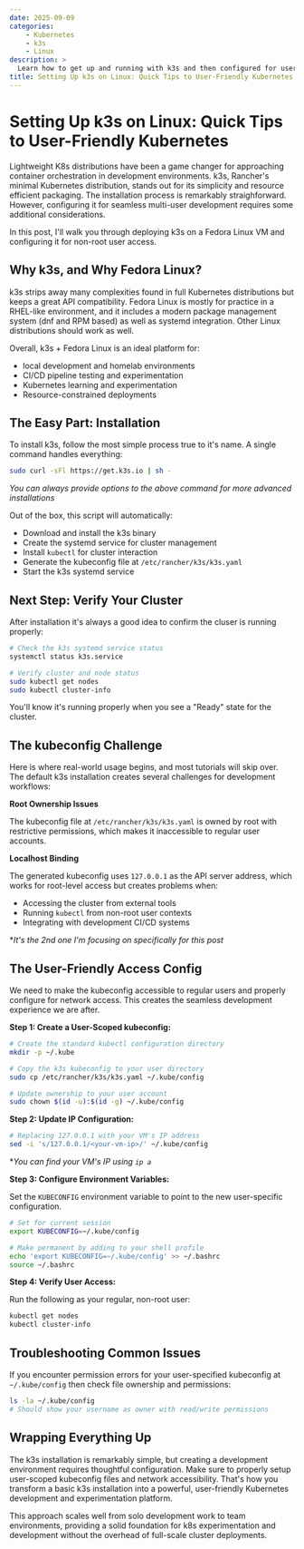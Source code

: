 ```yaml
---
date: 2025-09-09
categories:
    - Kubernetes
    - k3s
    - Linux
description: >
  Learn how to get up and running with k3s and then configured for user-friendly (non-root) kubernetes testing and experimentation.
title: Setting Up k3s on Linux: Quick Tips to User-Friendly Kubernetes
---
```


# Setting Up k3s on Linux: Quick Tips to User-Friendly Kubernetes

Lightweight K8s distributions have been a game changer for approaching container orchestration in development environments. k3s, Rancher's minimal Kubernetes distribution, stands out for its simplicity and resource efficient packaging. The installation process is remarkably straighforward. However, configuring it for seamless multi-user development requires some additional considerations.

In this post, I'll walk you through deploying k3s on a Fedora Linux VM and configuring it for non-root user access.

## Why k3s, and Why Fedora Linux?

k3s strips away many complexities found in full Kubernetes distributions but keeps a great API compatibility. Fedora Linux is mostly for practice in a RHEL-like environment, and it includes a modern package management system (dnf and RPM based) as well as systemd integration. Other Linux distributions should work as well.

Overall, k3s + Fedora Linux is an ideal platform for:

- local development and homelab environments
- CI/CD pipeline testing and experimentation
- Kubernetes learning and experimentation
- Resource-constrained deployments

## The Easy Part: Installation

To install k3s, follow the most simple process true to it's name. A single command handles everything:

```bash
sudo curl -sFl https://get.k3s.io | sh -
```

*You can always provide options to the above command for more advanced installations*

Out of the box, this script will automatically:

- Download and install the k3s binary
- Create the systemd service for cluster management
- Install `kubectl` for cluster interaction
- Generate the kubeconfig file at `/etc/rancher/k3s/k3s.yaml`
- Start the k3s systemd service

## Next Step: Verify Your Cluster

After installation it's always a good idea to confirm the cluser is running properly:

```bash
# Check the k3s systemd service status
systemctl status k3s.service

# Verify cluster and node status
sudo kubectl get nodes
sudo kubectl cluster-info
```

You'll know it's running properly when you see a "Ready" state for the cluster.

## The kubeconfig Challenge

Here is where real-world usage begins, and most tutorials will skip over. The default k3s installation creates several challenges for development workflows:

**Root Ownership Issues**

The kubeconfig file at `/etc/rancher/k3s/k3s.yaml` is owned by root with restrictive permissions, which makes it inaccessible to regular user accounts.

**Localhost Binding**

The generated kubeconfig uses `127.0.0.1` as the API server address, which works for root-level access but creates problems when:

- Accessing the cluster from external tools
- Running `kubectl` from non-root user contexts
- Integrating with development CI/CD systems

**It's the 2nd one I'm focusing on specifically for this post*

## The User-Friendly Access Config

We need to make the kubeconfig accessible to regular users and properly configure for network access. This creates the seamless development experience we are after.

**Step 1: Create a User-Scoped kubeconfig:**

```bash
# Create the standard kubectl configuration directory
mkdir -p ~/.kube

# Copy the k3s kubeconfig to your user directory
sudo cp /etc/rancher/k3s/k3s.yaml ~/.kube/config

# Update ownership to your user account
sudo chown $(id -u):$(id -g) ~/.kube/config
```

**Step 2: Update IP Configuration:**

```bash
# Replacing 127.0.0.1 with your VM's IP address
sed -i 's/127.0.0.1/<your-vm-ip>/' ~/.kube/config
```

**You can find your VM's IP using `ip a`*

**Step 3: Configure Environment Variables:**

Set the `KUBECONFIG` environment variable to point to the new user-specific configuration.

```bash
# Set for current session
export KUBECONFIG=~/.kube/config

# Make permanent by adding to your shell profile
echo 'export KUBECONFIG=~/.kube/config' >> ~/.bashrc
source ~/.bashrc
```

**Step 4: Verify User Access:**

Run the following as your regular, non-root user:

```bash
kubectl get nodes
kubectl cluster-info
```

## Troubleshooting Common Issues

If you encounter permission errors for your user-specified kubeconfig at `~/.kube/config` then check file ownership and permissions:

```bash
ls -la ~/.kube/config
# Should show your username as owner with read/write permissions
```

## Wrapping Everything Up

The k3s installation is remarkably simple, but creating a development environment requires thoughtful configuration. Make sure to properly setup user-scoped kubeconfig files and network accessibility. That's how you transform a basic k3s installation into a powerful, user-friendly Kubernetes development and experimentation platform.

This approach scales well from solo development work to team environments, providing a solid foundation for k8s experimentation and development without the overhead of full-scale cluster deployments.